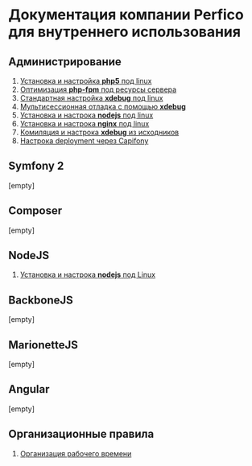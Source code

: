 Документация компании Perfico для внутреннего использования
===========================================================
Администрирование
-----------------
1. [Установка и настройка **php5** под linux](administration/php/simple_config.md)
1. [Оптимизация **php-fpm** под ресурсы сервера](administration/php/performance.md)
1. [Стандартная настройка **xdebug** под linux](administration/php/xdebug/simple_config.md)
1. [Мультисессионная отладка с помощью **xdebug**](administration/php/xdebug/multiple_session.md)
1. [Установка и настрока **nodejs** под linux](nodejs/simple_config.md)
1. [Установка и настрока **nginx** под linux](administration/nginx/simple_config.md)
1. [Комиляция и настрока **xdebug** из исходников](administration/php/xdebug/compilation.md)
1. [Настрока deployment через Capifony](administration/capifony/simple_config.md)

Symfony 2
---------
[empty]

Composer
--------
[empty]

NodeJS
------
1. [Установка и настрока **nodejs** под Linux](nodejs/simple_config.md)

BackboneJS
----------
[empty]

MarionetteJS
------------
[empty]

Angular
-------
[empty]

Организационные правила
-------
1. [Организация рабочего времени](workflow/time.md)
